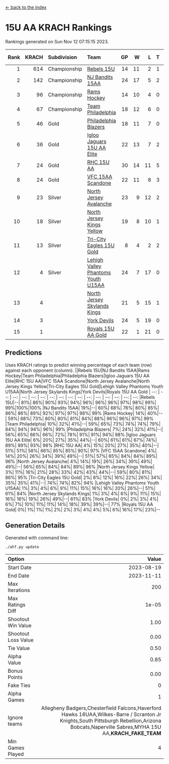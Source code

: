 [<- back to the index](readme.md)
# 15U AA KRACH Rankings
Rankings generated on Sun Nov 12 07:15:15 2023.

Rank|KRACH|Subdivision|Team|GP|W|L|T|OTW|OTL|SoS|Exp Wins|Win Diff
---:|---:|:---|:---|---:|---:|---:|---:|---:|---:|---:|---:|---:
1|614|Championship|[Rebels 15U](https://gamesheetstats.com/seasons/3659/teams/140654/schedule)|14|11|2|1|0|1|614|12.3|-0.0
2|142|Championship|[NJ Bandits 15AA](https://gamesheetstats.com/seasons/3659/teams/140648/schedule)|24|17|5|2|0|1|103|18.9|0.0
3|96|Championship|[Rams Hockey](https://gamesheetstats.com/seasons/3659/teams/140653/schedule)|14|10|4|0|1|2|326|10.9|0.0
4|67|Championship|[Team Philadelphia](https://gamesheetstats.com/seasons/3659/teams/140657/schedule)|18|12|6|0|0|0|98|12.9|0.0
5|46|Gold|[Philadelphia Blazers](https://gamesheetstats.com/seasons/3659/teams/140652/schedule)|18|11|7|0|3|0|41|11.9|0.0
6|36|Gold|[Igloo Jaguars 15U AA Elite](https://gamesheetstats.com/seasons/3659/teams/140645/schedule)|22|13|7|2|1|0|30|14.9|0.0
7|24|Gold|[RHC 15U AA](https://gamesheetstats.com/seasons/3659/teams/140655/schedule)|30|14|11|5|0|2|40|17.4|0.0
8|24|Gold|[VFC 15AA Scandone](https://gamesheetstats.com/seasons/3659/teams/140659/schedule)|22|11|8|3|0|1|244|13.4|0.0
9|23|Silver|[North Jersey Avalanche](https://gamesheetstats.com/seasons/3659/teams/140649/schedule)|23|9|12|2|2|1|243|10.9|0.0
10|18|Silver|[North Jersey Kings Yellow](https://gamesheetstats.com/seasons/3659/teams/140650/schedule)|19|8|10|1|1|0|66|9.4|0.0
11|13|Silver|[Tri-City Eagles 15U Gold](https://gamesheetstats.com/seasons/3659/teams/140658/schedule)|8|4|2|2|0|0|11|5.9|0.0
12|4|Silver|[Lehigh Valley Phantoms Youth U15AA](https://gamesheetstats.com/seasons/3659/teams/140646/schedule)|24|7|17|0|0|0|24|7.9|0.0
13|4||[North Jersey Skylands Kings](https://gamesheetstats.com/seasons/3659/teams/140651/schedule)|21|5|15|1|0|1|58|6.4|0.0
14|3||[York Devils](https://gamesheetstats.com/seasons/3659/teams/140660/schedule)|24|5|19|0|1|2|52|5.9|0.0
15|1||[Royals 15U AA Gold](https://gamesheetstats.com/seasons/3659/teams/140656/schedule)|22|1|21|0|1|0|32|1.9|0.0

## Predictions
Uses KRACH ratings to predict winning percentage of each team (row) against each opponent (column).
||Rebels 15U|NJ Bandits 15AA|Rams Hockey|Team Philadelphia|Philadelphia Blazers|Igloo Jaguars 15U AA Elite|RHC 15U AA|VFC 15AA Scandone|North Jersey Avalanche|North Jersey Kings Yellow|Tri-City Eagles 15U Gold|Lehigh Valley Phantoms Youth U15AA|North Jersey Skylands Kings|York Devils|Royals 15U AA Gold
| --: | --: | --: | --: | --: | --: | --: | --: | --: | --: | --: | --: | --: | --: | --: | --: 
|Rebels 15U|--| 81%| 86%| 90%| 93%| 94%| 96%| 96%| 96%| 97%| 98%| 99%| 99%|100%|100%
|NJ Bandits 15AA| 19%|--| 60%| 68%| 76%| 80%| 85%| 86%| 86%| 89%| 92%| 97%| 97%| 98%| 99%
|Rams Hockey| 14%| 40%|--| 59%| 68%| 73%| 80%| 80%| 81%| 84%| 88%| 96%| 96%| 97%| 99%
|Team Philadelphia| 10%| 32%| 41%|--| 59%| 65%| 73%| 74%| 74%| 79%| 84%| 94%| 94%| 96%| 99%
|Philadelphia Blazers|  7%| 24%| 32%| 41%|--| 56%| 65%| 66%| 66%| 72%| 78%| 91%| 91%| 94%| 98%
|Igloo Jaguars 15U AA Elite|  6%| 20%| 27%| 35%| 44%|--| 60%| 61%| 61%| 67%| 74%| 89%| 89%| 93%| 98%
|RHC 15U AA|  4%| 15%| 20%| 27%| 35%| 40%|--| 51%| 51%| 58%| 66%| 85%| 85%| 90%| 97%
|VFC 15AA Scandone|  4%| 14%| 20%| 26%| 34%| 39%| 49%|--| 51%| 57%| 65%| 84%| 84%| 89%| 96%
|North Jersey Avalanche|  4%| 14%| 19%| 26%| 34%| 39%| 49%| 49%|--| 56%| 65%| 84%| 84%| 89%| 96%
|North Jersey Kings Yellow|  3%| 11%| 16%| 21%| 28%| 33%| 42%| 43%| 44%|--| 59%| 80%| 81%| 86%| 95%
|Tri-City Eagles 15U Gold|  2%|  8%| 12%| 16%| 22%| 26%| 34%| 35%| 35%| 41%|--| 74%| 74%| 82%| 94%
|Lehigh Valley Phantoms Youth U15AA|  1%|  3%|  4%|  6%|  9%| 11%| 15%| 16%| 16%| 20%| 26%|--| 51%| 61%| 84%
|North Jersey Skylands Kings|  1%|  3%|  4%|  6%|  9%| 11%| 15%| 16%| 16%| 19%| 26%| 49%|--| 61%| 83%
|York Devils|  0%|  2%|  3%|  4%|  6%|  7%| 10%| 11%| 11%| 14%| 18%| 39%| 39%|--| 77%
|Royals 15U AA Gold|  0%|  1%|  1%|  1%|  2%|  2%|  3%|  4%|  4%|  5%|  6%| 16%| 17%| 23%|--

## Generation Details

Generated with command line:
```
./ahf.py update
```

| Option | Value |
| :----- | ----: |
| Start Date | 2023-08-19 |
| End Date | 2023-11-11 |
| Max Iterations | 200 |
| Max Ratings Diff | 1e-05 |
| Shootout Win Value | 1.00 |
| Shootout Loss Value | 0.00 |
| Tie Value | 0.50 |
| Alpha Value | 0.85 |
| Bonus Points | 0.00 |
| Fake Ties | 0 |
| Alpha Games | 1 |
| Ignore teams | Allegheny Badgers,Chesterfield Falcons,Haverford Hawks 16UAA,Wilkes-Barre / Scranton Jr Knights,South Pittsburgh Rebellion,Arizona Bobcats,Naperville Sabres,MYHA 15U AA,__KRACH_FAKE_TEAM__ |
| Min Games Played | 4 |


